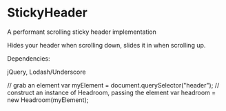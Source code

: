 # StickyHeader
A performant scrolling sticky header implementation

Hides your header when scrolling down, slides it in when scrolling up.

Dependencies:

jQuery, Lodash/Underscore

// grab an element
var myElement = document.querySelector("header");
// construct an instance of Headroom, passing the element
var headroom  = new Headroom(myElement);
